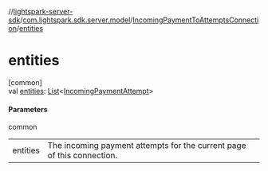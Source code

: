 //[lightspark-server-sdk](../../../index.md)/[com.lightspark.sdk.server.model](../index.md)/[IncomingPaymentToAttemptsConnection](index.md)/[entities](entities.md)

# entities

[common]\
val [entities](entities.md): [List](https://kotlinlang.org/api/latest/jvm/stdlib/kotlin.collections/-list/index.html)&lt;[IncomingPaymentAttempt](../-incoming-payment-attempt/index.md)&gt;

#### Parameters

common

| | |
|---|---|
| entities | The incoming payment attempts for the current page of this connection. |
